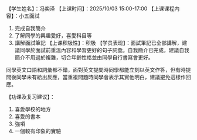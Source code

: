 【学生姓名】：冯奕泽
【上课时间】：2025/10/03 15:00-17:00
【上课课程内容】：小五面試
1. 完成自我簡介
2. 了解同學的興趣愛好，喜愛科目等
3. 講解面試筆記
【上课积极性】：积极
【学员表现】：面試筆記已全部講解，建議同學於面試前重溫內容和學習更好的句子詞彙。自我簡介已完成，建議自我簡介不用過於複雜，切合年齡性格並由同學自行書寫會更好。

同學英文口語和詞彙都不錯，面對英文提問時同學都能立刻以英文作答，但有時提問後同學未有給出反應，當重複問題時同學會表示其實他明白，建議避免這樣作回應。

【功课及复习建议】：
1. 喜愛學校的地方
2. 喜愛的書本
3. 強項
4. 一個較有印象的實驗